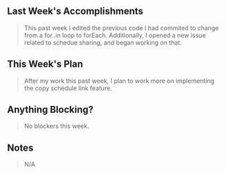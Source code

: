 ## Last Week's Accomplishments

> This past week I edited the previous code I had commited to change from a for..in loop to forEach. Additionally, I opened a new issue related to schedue sharing, and began working on that.

## This Week's Plan

> After my work this past week, I plan to work more on implementing the copy schedule link feature.

## Anything Blocking?

> No blockers this week.

## Notes

> N/A
